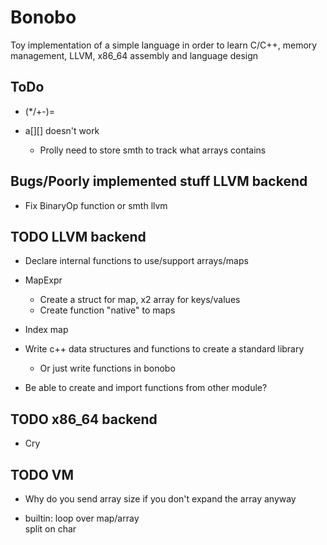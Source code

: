 # Bonobo

Toy implementation of a simple language in order to learn C/C++, memory management, LLVM, x86_64 assembly and language design

## ToDo

* (*/+-)=

* a[][] doesn't work
    * Prolly need to store smth to track what arrays contains

## Bugs/Poorly implemented stuff LLVM backend

* Fix BinaryOp function or smth llvm

## TODO LLVM backend

* Declare internal functions to use/support arrays/maps

* MapExpr
    * Create a struct for map, x2 array for keys/values
    * Create function "native" to maps

* Index map 

* Write c++ data structures and functions to create a standard library
    * Or just write functions in bonobo

* Be able to create and import functions from other module?


## TODO x86_64 backend

* Cry


## TODO VM 

* Why do you send array size if you don't expand the array anyway

* builtin:
    loop over map/array    
    split on char
